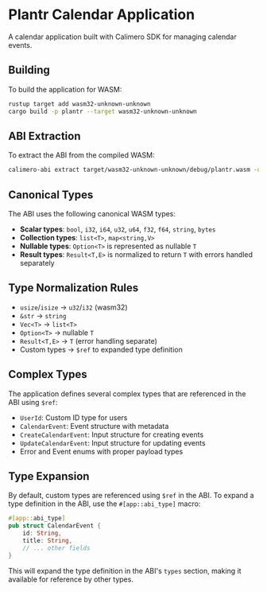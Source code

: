 # Plantr Calendar Application

A calendar application built with Calimero SDK for managing calendar events.

## Building

To build the application for WASM:

```bash
rustup target add wasm32-unknown-unknown
cargo build -p plantr --target wasm32-unknown-unknown
```

## ABI Extraction

To extract the ABI from the compiled WASM:

```bash
calimero-abi extract target/wasm32-unknown-unknown/debug/plantr.wasm -o apps/plantr/res/abi.json
```

## Canonical Types

The ABI uses the following canonical WASM types:

- **Scalar types**: `bool`, `i32`, `i64`, `u32`, `u64`, `f32`, `f64`, `string`, `bytes`
- **Collection types**: `list<T>`, `map<string,V>`
- **Nullable types**: `Option<T>` is represented as nullable `T`
- **Result types**: `Result<T,E>` is normalized to return `T` with errors handled separately

## Type Normalization Rules

- `usize`/`isize` → `u32`/`i32` (wasm32)
- `&str` → `string`
- `Vec<T>` → `list<T>`
- `Option<T>` → nullable `T`
- `Result<T,E>` → `T` (error handling separate)
- Custom types → `$ref` to expanded type definition

## Complex Types

The application defines several complex types that are referenced in the ABI using `$ref`:

- `UserId`: Custom ID type for users
- `CalendarEvent`: Event structure with metadata
- `CreateCalendarEvent`: Input structure for creating events
- `UpdateCalendarEvent`: Input structure for updating events
- Error and Event enums with proper payload types

## Type Expansion

By default, custom types are referenced using `$ref` in the ABI. To expand a type definition in the ABI, use the `#[app::abi_type]` macro:

```rust
#[app::abi_type]
pub struct CalendarEvent {
    id: String,
    title: String,
    // ... other fields
}
```

This will expand the type definition in the ABI's `types` section, making it available for reference by other types. 